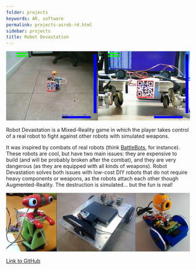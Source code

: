 ```yaml
---
folder: projects
keywords: AR, software
permalink: projects-asrob-rd.html
sidebar: projects
title: Robot Devastation
---
```



<img class="img-rounded" src="img/projects/rd.jpg" alt="Robot Devastation feature picture">

Robot Devastation is a Mixed-Reality game in which the player takes control of a real robot to fight against other robots with simulated weapons. 


It was inspired by combats of real robots (think [BattleBots](https://battlebots.com/), for instance). These robots are cool, but have two main issues: they are expensive to build (and will be probably broken after the combat), and they are very dangerous (as they are equipped with all kinds of weapons). Robot Devastation solves both issues with low-cost DIY robots that do not require heavy components or weapons, as the robots attach each other though Augmented-Reality. The destruction is simulated... but the fun is real!

<img class="img-rounded" src="img/projects/rd2.jpg" alt="Robot Devaststion's robots">

[Link to GitHub](https://github.com/asrob-uc3m/robotDevastation)

<!--{% include links.html %}-->